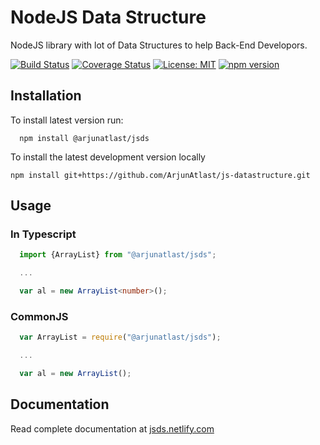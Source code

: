 # NodeJS Data Structure

NodeJS library with lot of Data Structures to help Back-End Developors.

[![Build Status](https://travis-ci.org/ArjunAtlast/js-datastructure.svg?branch=master)](https://travis-ci.org/ArjunAtlast/js-datastructure)
[![Coverage Status](https://coveralls.io/repos/github/ArjunAtlast/js-datastructure/badge.svg?branch=master)](https://coveralls.io/github/ArjunAtlast/js-datastructure?branch=master)
[![License: MIT](https://img.shields.io/badge/License-MIT-blue.svg)](https://opensource.org/licenses/MIT)
[![npm version](https://badge.fury.io/js/%40arjunatlast%2Fjsds.svg)](https://www.npmjs.com/package/@arjunatlast/jsds)

## Installation

To install latest version run:

```
  npm install @arjunatlast/jsds
```

To install the latest development version locally

```
npm install git+https://github.com/ArjunAtlast/js-datastructure.git
```

## Usage

### In Typescript

```typescript
  import {ArrayList} from "@arjunatlast/jsds";

  ...

  var al = new ArrayList<number>();
```

### CommonJS

```javascript
  var ArrayList = require("@arjunatlast/jsds");

  ...

  var al = new ArrayList();
```

## Documentation

Read complete documentation at [jsds.netlify.com](https://jsds.netlify.com/)
